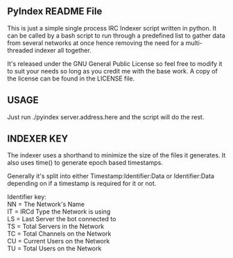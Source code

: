 PyIndex README File 
-------------------
This is just a simple single process IRC Indexer script written in python.
It can be called by a bash script to run through a predefined list to
gather data from several networks at once hence removing the need for a
multi-threaded indexer all together.

It's released under the GNU General Public License so feel free to modify
it to suit your needs so long as you credit me with the base work.
A copy of the license can be found in the LICENSE file.

USAGE
-----
Just run ./pyindex server.address.here and the script will do the rest.

INDEXER KEY
-----------
The indexer uses a shorthand to minimize the size of the files it generates.
It also uses time() to generate epoch based timestamps.

Generally it's split into either Timestamp:Identifier:Data or Identifier:Data
depending on if a timestamp is required for it or not.

Identifier key:  
NN = The Network's Name  
IT = IRCd Type the Network is using  
LS = Last Server the bot connected to  
TS = Total Servers in the Network  
TC = Total Channels on the Network  
CU = Current Users on the Network  
TU = Total Users on the Network